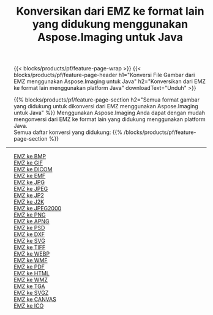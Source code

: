 ﻿---
title: Konversikan dari EMZ ke format lain yang didukung menggunakan Aspose.Imaging untuk Java 
weight: 3920
url: /id/java/conversion/from/emz 
lang: id
langdirlevel: 2
locales: zh-hans,ja,it,ru,de,es,fr,nl,id,lt,pl,pt,vi,tr,ko,zh-hant,ar,hi,th,sv,cs,uk,he
description: Menggunakan Aspose.Imaging Anda dapat dengan mudah mengonversi dari EMZ ke format lain menggunakan platform Java
---

{{< blocks/products/pf/feature-page-wrap >}}
{{< blocks/products/pf/feature-page-header h1="Konversi File Gambar dari EMZ menggunakan Aspose.Imaging untuk Java" h2="Konversikan dari EMZ ke format lain menggunakan platform Java" downloadText="Unduh" >}}


{{% blocks/products/pf/feature-page-section  h2="Semua format gambar yang didukung untuk dikonversi dari EMZ menggunakan Aspose.Imaging untuk Java" %}}
Menggunakan Aspose.Imaging Anda dapat dengan mudah mengonversi dari EMZ ke format lain yang didukung menggunakan platform Java.
<br/>
Semua daftar konversi yang didukung:
{{% /blocks/products/pf/feature-page-section %}}
<div class="container-fluid productfamilypage bg-gray">
    <div class="convertypes bg-gray agp-content section">
        <div class="container">
		<hr style="margin-left:-20px;"/>
		<div class="row other-converters">
		    <div class='col-md-2 other-converter remove-lp remove-rp'><a href="/imaging/id/java/conversion/emz-to-bmp" >EMZ ke BMP</a></div><div class='col-md-2 other-converter remove-lp remove-rp'><a href="/imaging/id/java/conversion/emz-to-gif" >EMZ ke GIF</a></div><div class='col-md-2 other-converter remove-lp remove-rp'><a href="/imaging/id/java/conversion/emz-to-dicom" >EMZ ke DICOM</a></div><div class='col-md-2 other-converter remove-lp remove-rp'><a href="/imaging/id/java/conversion/emz-to-emf" >EMZ ke EMF</a></div><div class='col-md-2 other-converter remove-lp remove-rp'><a href="/imaging/id/java/conversion/emz-to-jpg" >EMZ ke JPG</a></div><div class='col-md-2 other-converter remove-lp remove-rp'><a href="/imaging/id/java/conversion/emz-to-jpeg" >EMZ ke JPEG</a></div><div class='col-md-2 other-converter remove-lp remove-rp'><a href="/imaging/id/java/conversion/emz-to-jp2" >EMZ ke JP2</a></div><div class='col-md-2 other-converter remove-lp remove-rp'><a href="/imaging/id/java/conversion/emz-to-j2k" >EMZ ke J2K</a></div><div class='col-md-2 other-converter remove-lp remove-rp'><a href="/imaging/id/java/conversion/emz-to-jpeg2000" >EMZ ke JPEG2000</a></div><div class='col-md-2 other-converter remove-lp remove-rp'><a href="/imaging/id/java/conversion/emz-to-png" >EMZ ke PNG</a></div><div class='col-md-2 other-converter remove-lp remove-rp'><a href="/imaging/id/java/conversion/emz-to-apng" >EMZ ke APNG</a></div><div class='col-md-2 other-converter remove-lp remove-rp'><a href="/imaging/id/java/conversion/emz-to-psd" >EMZ ke PSD</a></div><div class='col-md-2 other-converter remove-lp remove-rp'><a href="/imaging/id/java/conversion/emz-to-dxf" >EMZ ke DXF</a></div><div class='col-md-2 other-converter remove-lp remove-rp'><a href="/imaging/id/java/conversion/emz-to-svg" >EMZ ke SVG</a></div><div class='col-md-2 other-converter remove-lp remove-rp'><a href="/imaging/id/java/conversion/emz-to-tiff" >EMZ ke TIFF</a></div><div class='col-md-2 other-converter remove-lp remove-rp'><a href="/imaging/id/java/conversion/emz-to-webp" >EMZ ke WEBP</a></div><div class='col-md-2 other-converter remove-lp remove-rp'><a href="/imaging/id/java/conversion/emz-to-wmf" >EMZ ke WMF</a></div><div class='col-md-2 other-converter remove-lp remove-rp'><a href="/imaging/id/java/conversion/emz-to-pdf" >EMZ ke PDF</a></div><div class='col-md-2 other-converter remove-lp remove-rp'><a href="/imaging/id/java/conversion/emz-to-html" >EMZ ke HTML</a></div><div class='col-md-2 other-converter remove-lp remove-rp'><a href="/imaging/id/java/conversion/emz-to-wmz" >EMZ ke WMZ</a></div><div class='col-md-2 other-converter remove-lp remove-rp'><a href="/imaging/id/java/conversion/emz-to-tga" >EMZ ke TGA</a></div><div class='col-md-2 other-converter remove-lp remove-rp'><a href="/imaging/id/java/conversion/emz-to-svgz" >EMZ ke SVGZ</a></div><div class='col-md-2 other-converter remove-lp remove-rp'><a href="/imaging/id/java/conversion/emz-to-canvas" >EMZ ke CANVAS</a></div><div class='col-md-2 other-converter remove-lp remove-rp'><a href="/imaging/id/java/conversion/emz-to-ico" >EMZ ke ICO</a></div>
                </div>
        </div>
    </div>
</div>
<br/>

